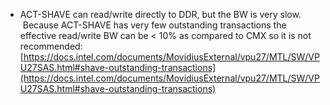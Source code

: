 - ACT-SHAVE can read/write directly to DDR, but the BW is very slow.  Because ACT-SHAVE has very few outstanding transactions the effective read/write BW can be < 10% as compared to CMX so it is not recommended: [https://docs.intel.com/documents/MovidiusExternal/vpu27/MTL/SW/VPU27SAS.html#shave-outstanding-transactions](https://docs.intel.com/documents/MovidiusExternal/vpu27/MTL/SW/VPU27SAS.html#shave-outstanding-transactions)